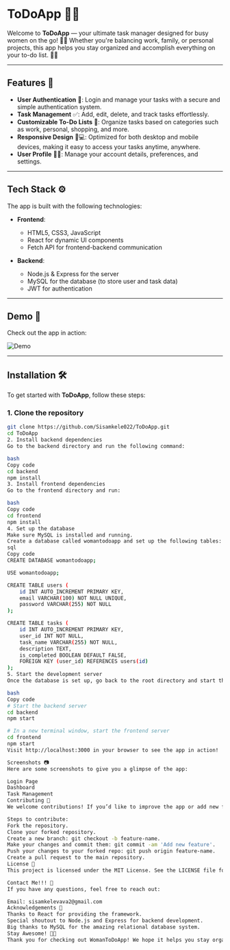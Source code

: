 # ToDoApp 💪📝

Welcome to **ToDoApp** — your ultimate task manager designed for busy women on the go! 💼💅 Whether you're balancing work, family, or personal projects, this app helps you stay organized and accomplish everything on your to-do list. 🎯✨

---

## Features 🌟

- **User Authentication** 🔐: Login and manage your tasks with a secure and simple authentication system.
- **Task Management** ✅: Add, edit, delete, and track tasks effortlessly.
- **Customizable To-Do Lists** 📝: Organize tasks based on categories such as work, personal, shopping, and more.
- **Responsive Design** 📱💻: Optimized for both desktop and mobile devices, making it easy to access your tasks anytime, anywhere.
- **User Profile** 👩‍💼: Manage your account details, preferences, and settings.

---

## Tech Stack ⚙️

The app is built with the following technologies:

- **Frontend**:
  - HTML5, CSS3, JavaScript
  - React for dynamic UI components
  - Fetch API for frontend-backend communication

- **Backend**:
  - Node.js & Express for the server
  - MySQL for the database (to store user and task data)
  - JWT for authentication

---

## Demo 📸

Check out the app in action:

![Demo](https://via.placeholder.com/800x400?text=App+Demo)

---

## Installation 🛠️

To get started with **ToDoApp**, follow these steps:

### 1. Clone the repository

```bash
git clone https://github.com/Sisamkele022/ToDoApp.git
cd ToDoApp
2. Install backend dependencies
Go to the backend directory and run the following command:

bash
Copy code
cd backend
npm install
3. Install frontend dependencies
Go to the frontend directory and run:

bash
Copy code
cd frontend
npm install
4. Set up the database
Make sure MySQL is installed and running.
Create a database called womantodoapp and set up the following tables: users, tasks.
sql
Copy code
CREATE DATABASE womantodoapp;

USE womantodoapp;

CREATE TABLE users (
    id INT AUTO_INCREMENT PRIMARY KEY,
    email VARCHAR(100) NOT NULL UNIQUE,
    password VARCHAR(255) NOT NULL
);

CREATE TABLE tasks (
    id INT AUTO_INCREMENT PRIMARY KEY,
    user_id INT NOT NULL,
    task_name VARCHAR(255) NOT NULL,
    description TEXT,
    is_completed BOOLEAN DEFAULT FALSE,
    FOREIGN KEY (user_id) REFERENCES users(id)
);
5. Start the development server
Once the database is set up, go back to the root directory and start the app:

bash
Copy code
# Start the backend server
cd backend
npm start

# In a new terminal window, start the frontend server
cd frontend
npm start
Visit http://localhost:3000 in your browser to see the app in action!

Screenshots 📷
Here are some screenshots to give you a glimpse of the app:

Login Page
Dashboard
Task Management
Contributing 🤝
We welcome contributions! If you’d like to improve the app or add new features, feel free to fork this repository and submit a pull request.

Steps to contribute:
Fork the repository.
Clone your forked repository.
Create a new branch: git checkout -b feature-name.
Make your changes and commit them: git commit -am 'Add new feature'.
Push your changes to your forked repo: git push origin feature-name.
Create a pull request to the main repository.
License 📜
This project is licensed under the MIT License. See the LICENSE file for more information.

Contact Me!!! 📧
If you have any questions, feel free to reach out:

Email: sisamkelevava2@gmail.com
Acknowledgements 🙏
Thanks to React for providing the framework.
Special shoutout to Node.js and Express for backend development.
Big thanks to MySQL for the amazing relational database system.
Stay Awesome! 🌟✨
Thank you for checking out WomanToDoApp! We hope it helps you stay organized and productive. Keep hustling, and don’t forget to add your next task! 💪📝

